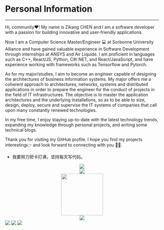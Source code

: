 # **Personal Information**

---

Hi, community❤️! My name is Zikang CHEN and I am a software developer with a passion for building innovative and user-friendly applications.

Now I am a Computer Science Master/Engineer 💻 at Sorbonne University Alliance and have gained valuable experience in Software Development through internships at ANSYS and Air Liquide. I am proficient in languages such as C++, React/JS, Python, C#/.NET, and React/JavaScript, and have experience working with frameworks such as Tensorflow and Pytorch.

As for my major/studies, I aim to become an engineer capable of designing the architectures of business information systems. My major offers me a coherent approach to architectures, networks, systems and distributed applications in order to prepare the engineer for the conduct of projects in the field of IT infrastructures. The objective is to master the application architectures and the underlying installations, so as to be able to size, design, deploy, secure and supervise the IT systems of companies that call upon many constantly renewed technologies. 

In my free time, I enjoy staying up-to-date with the latest technology trends, expanding my knowledge through personal projects, and writing some technical blogs.

Thank you for visiting my GitHub profile. I hope you find my projects interesting👉 and look forward to connecting with you 👌🏻.

- 我要努力把卡打满，坚持每天写代码。

<div align="center"> <img src="https://metrics.lecoq.io/Appointat?template=classic&isocalendar=1&base=header%2C%20activity%2C%20community%2C%20repositories%2C%20metadata&base.indepth=false&base.hireable=false&base.skip=false&isocalendar=false&isocalendar.duration=half-year&config.timezone=Europe%2FParis" /> </div>


<div align="center"> <img src="https://github-readme-stats.vercel.app/api/top-langs/?username=Appointat&theme=tokyonight" /> </div>

<div align="center"> <img height="137px" src="https://github-readme-stats.vercel.app/api?username=Appointat&show_icons=true&theme=tokyonight" /> </div>


<div align="center"> <img src="https://github-profile-trophy.vercel.app/?username=Appointat" /> </div>

<span> 
<img src="https://img.shields.io/badge/-HTML5-E34F26?style=flat-square&logo=html5&logoColor=white" /> 
<img src="https://img.shields.io/badge/-CSS3-1572B6?style=flat-square&logo=css3" /> 
<img src="https://img.shields.io/badge/-JavaScript-oringe?style=flat-square&logo=javascript" /> </span>

